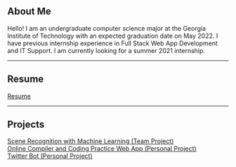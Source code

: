 ## About Me
Hello! I am an undergraduate computer science major at the Georgia Institute of Technology with an expected graduation date on May 2022. I have previous internship experience in Full Stack Web App Development and IT Support. I am currently looking for a summer 2021 internship.

---

## Resume

[Resume](/Resume.pdf)

---

## Projects

[Scene Recognition with Machine Learning (Team Project)](/ml_scene.md)
<br/>
[Online Compiler and Coding Practice Web App (Personal Project)](https://codetracer.herokuapp.com/)
<br/>
[Twitter Bot (Personal Project)](https://github.com/george-ye45/twitter-bot)
